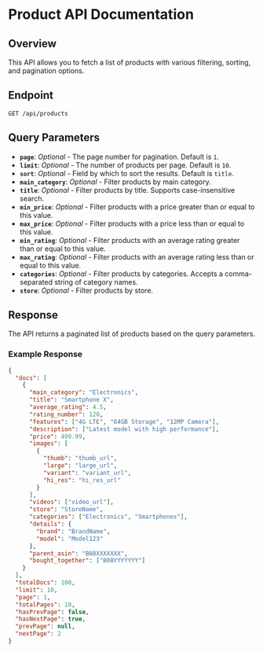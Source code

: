 # Product API Documentation

## Overview

This API allows you to fetch a list of products with various filtering, sorting, and pagination options.

## Endpoint

`GET /api/products`

## Query Parameters

- **`page`**: _Optional_ - The page number for pagination. Default is `1`.
- **`limit`**: _Optional_ - The number of products per page. Default is `10`.
- **`sort`**: _Optional_ - Field by which to sort the results. Default is `title`.
- **`main_category`**: _Optional_ - Filter products by main category.
- **`title`**: _Optional_ - Filter products by title. Supports case-insensitive search.
- **`min_price`**: _Optional_ - Filter products with a price greater than or equal to this value.
- **`max_price`**: _Optional_ - Filter products with a price less than or equal to this value.
- **`min_rating`**: _Optional_ - Filter products with an average rating greater than or equal to this value.
- **`max_rating`**: _Optional_ - Filter products with an average rating less than or equal to this value.
- **`categories`**: _Optional_ - Filter products by categories. Accepts a comma-separated string of category names.
- **`store`**: _Optional_ - Filter products by store.

## Response

The API returns a paginated list of products based on the query parameters.

### Example Response

```json
{
  "docs": [
    {
      "main_category": "Electronics",
      "title": "Smartphone X",
      "average_rating": 4.5,
      "rating_number": 120,
      "features": ["4G LTE", "64GB Storage", "12MP Camera"],
      "description": ["Latest model with high performance"],
      "price": 499.99,
      "images": [
        {
          "thumb": "thumb_url",
          "large": "large_url",
          "variant": "variant_url",
          "hi_res": "hi_res_url"
        }
      ],
      "videos": ["video_url"],
      "store": "StoreName",
      "categories": ["Electronics", "Smartphones"],
      "details": {
        "brand": "BrandName",
        "model": "Model123"
      },
      "parent_asin": "B08XXXXXXX",
      "bought_together": ["B08YYYYYYY"]
    }
  ],
  "totalDocs": 100,
  "limit": 10,
  "page": 1,
  "totalPages": 10,
  "hasPrevPage": false,
  "hasNextPage": true,
  "prevPage": null,
  "nextPage": 2
}
```

